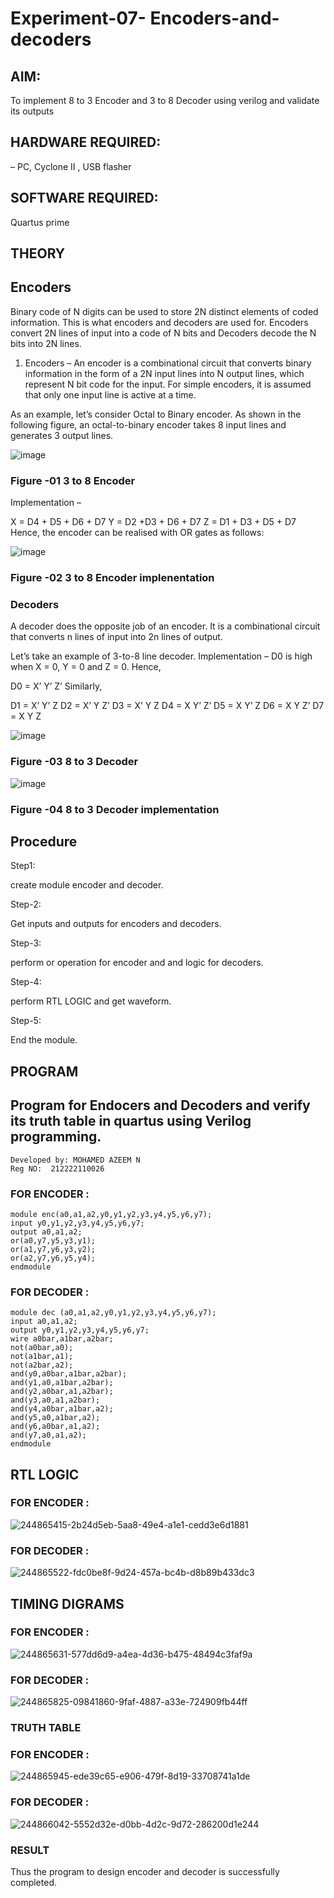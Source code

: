 # Experiment-07- Encoders-and-decoders 
## AIM: 
To implement 8 to 3 Encoder and  3 to 8 Decoder using verilog and validate its outputs
## HARDWARE REQUIRED: 
– PC, Cyclone II , USB flasher
## SOFTWARE REQUIRED:   
Quartus prime
## THEORY 

## Encoders
Binary code of N digits can be used to store 2N distinct elements of coded information. This is what encoders and decoders are used for. Encoders convert 2N lines of input into a code of N bits and Decoders decode the N bits into 2N lines.

1. Encoders –
An encoder is a combinational circuit that converts binary information in the form of a 2N input lines into N output lines, which represent N bit code for the input. For simple encoders, it is assumed that only one input line is active at a time.

As an example, let’s consider Octal to Binary encoder. As shown in the following figure, an octal-to-binary encoder takes 8 input lines and generates 3 output lines.

![image](https://user-images.githubusercontent.com/36288975/171543588-bc0746df-a173-4b35-989e-5fb7d385fe8a.png)
### Figure -01 3 to 8 Encoder 


Implementation –

X = D4 + D5 + D6 + D7
Y = D2 +D3 + D6 + D7
Z = D1 + D3 + D5 + D7 
Hence, the encoder can be realised with OR gates as follows:


![image](https://user-images.githubusercontent.com/36288975/171543740-68403b82-aa93-4c98-9343-f32b14885a2e.png)
### Figure -02 3 to 8 Encoder implenentation 

 ### Decoders 
A decoder does the opposite job of an encoder. It is a combinational circuit that converts n lines of input into 2n lines of output.

Let’s take an example of 3-to-8 line decoder.
Implementation –
D0 is high when X = 0, Y = 0 and Z = 0. Hence,

D0 = X’ Y’ Z’ 
Similarly,

D1 = X’ Y’ Z
D2 = X’ Y Z’
D3 = X’ Y Z
D4 = X Y’ Z’
D5 = X Y’ Z
D6 = X Y Z’
D7 = X Y Z 


![image](https://user-images.githubusercontent.com/36288975/171543978-ee2d0671-2846-40a1-8705-507fd6287a49.png)
### Figure -03 8 to 3 Decoder 



![image](https://user-images.githubusercontent.com/36288975/171543866-5a6eace6-8683-49d7-9c4f-a7cb30ec3035.png)
### Figure -04 8 to 3 Decoder implementation 

## Procedure
Step1:

create module encoder and decoder.

Step-2:

Get inputs and outputs for encoders and decoders.

Step-3:

perform or operation for encoder and and logic for decoders.

Step-4:

perform RTL LOGIC and get waveform.

Step-5:

End the module.


## PROGRAM 

## Program for Endocers and Decoders  and verify its truth table in quartus using Verilog programming.
```
Developed by: MOHAMED AZEEM N 
Reg NO:  212222110026
```
### FOR ENCODER :
```
module enc(a0,a1,a2,y0,y1,y2,y3,y4,y5,y6,y7);
input y0,y1,y2,y3,y4,y5,y6,y7;
output a0,a1,a2;
or(a0,y7,y5,y3,y1);
or(a1,y7,y6,y3,y2);
or(a2,y7,y6,y5,y4);
endmodule
```
### FOR DECODER :
```
module dec (a0,a1,a2,y0,y1,y2,y3,y4,y5,y6,y7);
input a0,a1,a2;
output y0,y1,y2,y3,y4,y5,y6,y7;
wire a0bar,a1bar,a2bar;
not(a0bar,a0);
not(a1bar,a1);
not(a2bar,a2);
and(y0,a0bar,a1bar,a2bar);
and(y1,a0,a1bar,a2bar);
and(y2,a0bar,a1,a2bar);
and(y3,a0,a1,a2bar);
and(y4,a0bar,a1bar,a2);
and(y5,a0,a1bar,a2);
and(y6,a0bar,a1,a2);
and(y7,a0,a1,a2);
endmodule
```

## RTL LOGIC  

### FOR ENCODER :
![244865415-2b24d5eb-5aa8-49e4-a1e1-cedd3e6d1881](https://github.com/Bmohamedathil/Experiment-08-Encoders-and-decoders-/assets/119560261/be7b844d-76f0-43ac-bd10-67ee756f7f9b)

### FOR DECODER :
![244865522-fdc0be8f-9d24-457a-bc4b-d8b89b433dc3](https://github.com/Bmohamedathil/Experiment-08-Encoders-and-decoders-/assets/119560261/1fd6d34e-1f86-4ee3-91fb-6e2ee3fd5760)

## TIMING DIGRAMS  

### FOR ENCODER :
![244865631-577dd6d9-a4ea-4d36-b475-48494c3faf9a](https://github.com/Bmohamedathil/Experiment-08-Encoders-and-decoders-/assets/119560261/8935809b-da42-4b55-9d5e-e190d25e8cda)

### FOR DECODER :
![244865825-09841860-9faf-4887-a33e-724909fb44ff](https://github.com/Bmohamedathil/Experiment-08-Encoders-and-decoders-/assets/119560261/2f2fbd3c-4f5d-4ad1-bfde-726451c12b15)


### TRUTH TABLE 

### FOR ENCODER :
![244865945-ede39c65-e906-479f-8d19-33708741a1de](https://github.com/Bmohamedathil/Experiment-08-Encoders-and-decoders-/assets/119560261/0ca4c66d-d74a-4e35-96c9-9b3ea366d374)

### FOR DECODER :
![244866042-5552d32e-d0bb-4d2c-9d72-286200d1e244](https://github.com/Bmohamedathil/Experiment-08-Encoders-and-decoders-/assets/119560261/d16e8f31-234e-4014-bdfe-96489bdb8c5d)

### RESULT 
Thus the program to design encoder and decoder is successfully completed.
